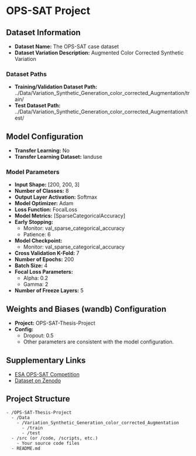 # OPS-SAT Project

## Dataset Information

- **Dataset Name:** The OPS-SAT case dataset
- **Dataset Variation Description:** Augmented Color Corrected Synthetic Variation

### Dataset Paths

- **Training/Validation Dataset Path:** ../Data/Variation_Synthetic_Generation_color_corrected_Augmentation/train/
- **Test Dataset Path:** ../Data/Variation_Synthetic_Generation_color_corrected_Augmentation/test/

## Model Configuration

- **Transfer Learning:** No
- **Transfer Learning Dataset:** landuse

### Model Parameters

- **Input Shape:** [200, 200, 3]
- **Number of Classes:** 8
- **Output Layer Activation:** Softmax
- **Model Optimizer:** Adam
- **Loss Function:** FocalLoss
- **Model Metrics:** [SparseCategoricalAccuracy]
- **Early Stopping:**
  - Monitor: val_sparse_categorical_accuracy
  - Patience: 6
- **Model Checkpoint:**
  - Monitor: val_sparse_categorical_accuracy
- **Cross Validation K-Fold:** 7
- **Number of Epochs:** 200
- **Batch Size:** 4
- **Focal Loss Parameters:**
  - Alpha: 0.2
  - Gamma: 2
- **Number of Freeze Layers:** 5

## Weights and Biases (wandb) Configuration

- **Project:** OPS-SAT-Thesis-Project
- **Config:**
  - Dropout: 0.5
  - Other parameters are consistent with the model configuration.

## Supplementary Links

- [ESA OPS-SAT Competition](https://kelvins.esa.int/opssat/home/)
- [Dataset on Zenodo](https://zenodo.org/records/6524750)

## Project Structure

```plaintext
- /OPS-SAT-Thesis-Project
  - /Data
    - /Variation_Synthetic_Generation_color_corrected_Augmentation
      - /train
      - /test
  - /src (or /code, /scripts, etc.)
    - Your source code files
  - README.md


